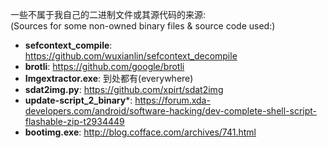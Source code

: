 
一些不属于我自己的二进制文件或其源代码的来源:<br>
(Sources for some non-owned binary files & source code used:)

- **sefcontext_compile**: https://github.com/wuxianlin/sefcontext_decompile<br>
- **brotli**: https://github.com/google/brotli<br>
- **Imgextractor.exe**: 到处都有(everywhere)<br>
- **sdat2img.py**: https://github.com/xpirt/sdat2img<br>
- **update-script_2_binary***: https://forum.xda-developers.com/android/software-hacking/dev-complete-shell-script-flashable-zip-t2934449<br>
- **bootimg.exe**: http://blog.cofface.com/archives/741.html<br>
